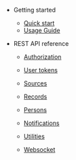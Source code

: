 - Getting started

  - [Quick start](README.md)
  - [Usage Guide](guide.md)

- REST API reference

  - [Authorization](authorization.md)
  - [User tokens](user-tokens.md)

  - [Sources](sources.md)
  - [Records](records.md)
  - [Persons](persons.md)
  - [Notifications](notifications.md)
  - [Utilities](utilities.md)

  - [Websocket](websocket.md)
